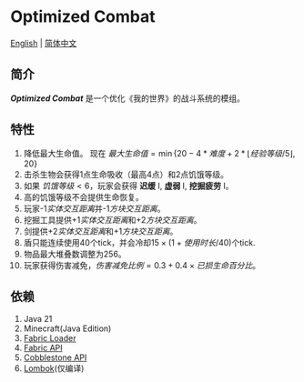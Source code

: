 # Optimized Combat
[English](README.md) | [简体中文](README_zh-CN.md)
## 简介
***Optimized Combat*** 是一个优化《我的世界》的战斗系统的模组。
## 特性
1. 降低最大生命值。 现在 $最大生命值=\min\{20-4*难度+2*\lfloor{经验等级/5}\rfloor,20\}$
2. 击杀生物会获得1点生命吸收（最高4点）和2点饥饿等级。
3. 如果 $饥饿等级<6$，玩家会获得 **迟缓** I, **虚弱** I, **挖掘疲劳** I。
4. 高的饥饿等级不会提供生命恢复。
5. 玩家-1*实体交互距离*并-1*方块交互距离*。
6. 挖掘工具提供+1*实体交互距离*和+2*方块交互距离*。
7. 剑提供+2*实体交互距离*和+1*方块交互距离*。
8. 盾只能连续使用40个tick，并会冷却$15\times{(1+使用时长/40)}$个tick.
9. 物品最大堆叠数调整为256。
10. 玩家获得伤害减免，$伤害减免比例=0.3+0.4\times{已损生命百分比}$。
## 依赖
1. Java 21
2. Minecraft(Java Edition)
3. [Fabric Loader](https://fabricmc.net/use/installer/)
4. [Fabric API](https://www.curseforge.com/minecraft/mc-mods/fabric-api)
5. [Cobblestone API](https://www.curseforge.com/minecraft/mc-mods/cobblestone-api)
6. [Lombok](https://projectlombok.org/)(仅编译)
